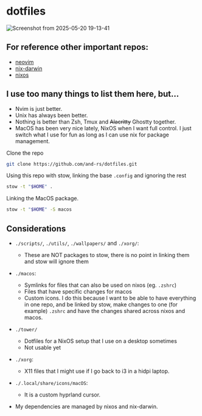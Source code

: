 # dotfiles

![Screenshot from 2025-05-20 19-13-41](https://github.com/user-attachments/assets/1c75107a-f37b-40f9-912b-4950e7329c74)

## For reference other important repos:
- [neovim](https://github.com/and-rs/nvim)
- [nix-darwin](https://github.com/and-rs/nix-darwin)
- [nixos](https://github.com/and-rs/nixos)

## I use too many things to list them here, but...
- Nvim is just better.
- Unix has always been better.
- Nothing is better than Zsh, Tmux and ~~Alacritty~~ Ghostty together.
- MacOS has been very nice lately, NixOS when I want full control. I just switch what I use for fun as long as I can use nix for package management.

Clone the repo
```sh
git clone https://github.com/and-rs/dotfiles.git
```

Using this repo with stow, linking the base `.config` and ignoring the rest
```sh
stow -t "$HOME" .
```

Linking the MacOS package.
```sh
stow -t "$HOME" -S macos
```

## Considerations
- `./scripts/`, `./utils/`, `./wallpapers/` and `./xorg/`:
    - These are NOT packages to stow, there is no point in linking them and stow will ignore them

- ```./macos```:
    - Symlinks for files that can also be used on nixos (eg. `.zshrc`)
    - Files that have specific changes for macos
    - Custom icons.
    I do this because I want to be able to have everything in one repo, and be linked by
    stow, make changes to one (for example) `.zshrc` and have the changes shared
    across nixos and macos.

- ```./tower/```
    - Dotfiles for a NixOS setup that I use on a desktop sometimes
    - Not usable yet

- ```./xorg```:
    - X11 files that I might use if I go back to i3 in a hidpi laptop.

- ```./.local/share/icons/macOS```:
    - It is a custom hyprland cursor.

- My dependencies are managed by nixos and nix-darwin.
